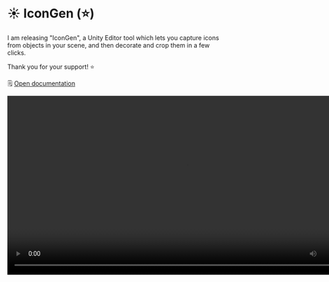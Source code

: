 ﻿# ☀️ IconGen (⭐)

I am releasing "IconGen", a Unity Editor tool which lets you capture icons from objects in your scene, and then decorate and crop them in a few clicks.

Thank you for your support! ⭐

🗒️ [Open documentation](/docs/products/icon-gen)

<video controls width="816">
    <source src={require('./img/2023-09-22-p0-icongen-demo-f.mp4').default}/>
</video>
